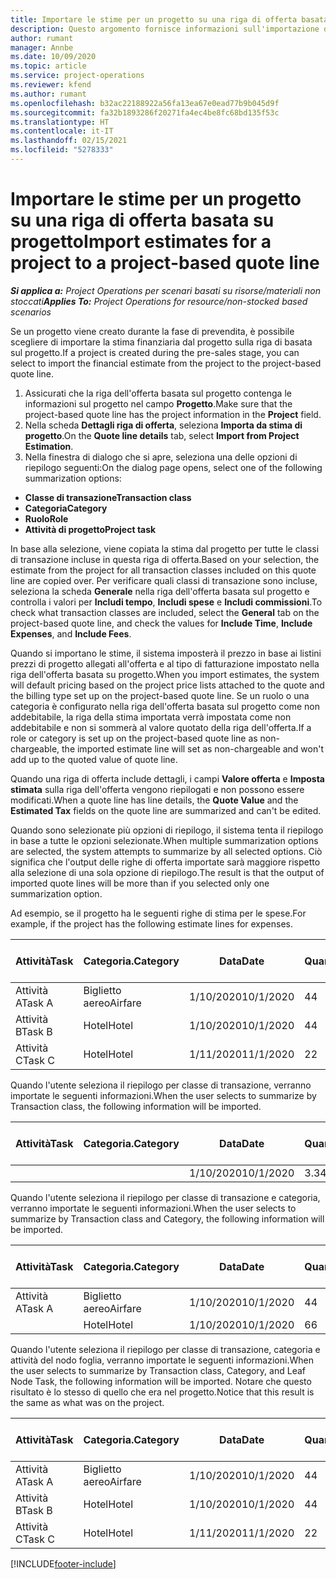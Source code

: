 ```yaml
---
title: Importare le stime per un progetto su una riga di offerta basata su progetto
description: Questo argomento fornisce informazioni sull'importazione delle stime da un progetto a una riga di offerta.
author: rumant
manager: Annbe
ms.date: 10/09/2020
ms.topic: article
ms.service: project-operations
ms.reviewer: kfend
ms.author: rumant
ms.openlocfilehash: b32ac22188922a56fa13ea67e0ead77b9b045d9f
ms.sourcegitcommit: fa32b1893286f20271fa4ec4be8fc68bd135f53c
ms.translationtype: HT
ms.contentlocale: it-IT
ms.lasthandoff: 02/15/2021
ms.locfileid: "5278333"
---
```

# <a name="import-estimates-for-a-project-to-a-project-based-quote-line"></a><span data-ttu-id="1ff77-103">Importare le stime per un progetto su una riga di offerta basata su progetto</span><span class="sxs-lookup"><span data-stu-id="1ff77-103">Import estimates for a project to a project-based quote line</span></span>

<span data-ttu-id="1ff77-104">_**Si applica a:** Project Operations per scenari basati su risorse/materiali non stoccati_</span><span class="sxs-lookup"><span data-stu-id="1ff77-104">_**Applies To:** Project Operations for resource/non-stocked based scenarios_</span></span>


<span data-ttu-id="1ff77-105">Se un progetto viene creato durante la fase di prevendita, è possibile scegliere di importare la stima finanziaria dal progetto sulla riga di basata sul progetto.</span><span class="sxs-lookup"><span data-stu-id="1ff77-105">If a project is created during the pre-sales stage, you can select to import the financial estimate from the project to the project-based quote line.</span></span>

1. <span data-ttu-id="1ff77-106">Assicurati che la riga dell'offerta basata sul progetto contenga le informazioni sul progetto nel campo **Progetto**.</span><span class="sxs-lookup"><span data-stu-id="1ff77-106">Make sure that the project-based quote line has the project information in the **Project** field.</span></span>
2. <span data-ttu-id="1ff77-107">Nella scheda **Dettagli riga di offerta**, seleziona **Importa da stima di progetto**.</span><span class="sxs-lookup"><span data-stu-id="1ff77-107">On the **Quote line details** tab, select **Import from Project Estimation**.</span></span>
3. <span data-ttu-id="1ff77-108">Nella finestra di dialogo che si apre, seleziona una delle opzioni di riepilogo seguenti:</span><span class="sxs-lookup"><span data-stu-id="1ff77-108">On the dialog page opens, select one of the following summarization options:</span></span>

  - <span data-ttu-id="1ff77-109">**Classe di transazione**</span><span class="sxs-lookup"><span data-stu-id="1ff77-109">**Transaction class**</span></span>
  - <span data-ttu-id="1ff77-110">**Categoria**</span><span class="sxs-lookup"><span data-stu-id="1ff77-110">**Category**</span></span>
  - <span data-ttu-id="1ff77-111">**Ruolo**</span><span class="sxs-lookup"><span data-stu-id="1ff77-111">**Role**</span></span> 
  - <span data-ttu-id="1ff77-112">**Attività di progetto**</span><span class="sxs-lookup"><span data-stu-id="1ff77-112">**Project task**</span></span>

<span data-ttu-id="1ff77-113">In base alla selezione, viene copiata la stima dal progetto per tutte le classi di transazione incluse in questa riga di offerta.</span><span class="sxs-lookup"><span data-stu-id="1ff77-113">Based on your selection, the estimate from the project for all transaction classes included on this quote line are copied over.</span></span> <span data-ttu-id="1ff77-114">Per verificare quali classi di transazione sono incluse, seleziona la scheda **Generale** nella riga dell'offerta basata sul progetto e controlla i valori per **Includi tempo**, **Includi spese** e **Includi commissioni**.</span><span class="sxs-lookup"><span data-stu-id="1ff77-114">To check what transaction classes are included, select the **General** tab on the project-based quote line, and check the values for **Include Time**, **Include Expenses**, and **Include Fees**.</span></span>

<span data-ttu-id="1ff77-115">Quando si importano le stime, il sistema imposterà il prezzo in base ai listini prezzi di progetto allegati all'offerta e al tipo di fatturazione impostato nella riga dell'offerta basata su progetto.</span><span class="sxs-lookup"><span data-stu-id="1ff77-115">When you import estimates, the system will default pricing based on the project price lists attached to the quote and the billing type set up on the project-based quote line.</span></span> <span data-ttu-id="1ff77-116">Se un ruolo o una categoria è configurato nella riga dell'offerta basata sul progetto come non addebitabile, la riga della stima importata verrà impostata come non addebitabile e non si sommerà al valore quotato della riga dell'offerta.</span><span class="sxs-lookup"><span data-stu-id="1ff77-116">If a role or category is set up on the project-based quote line as non-chargeable, the imported estimate line will set as non-chargeable and won't add up to the quoted value of quote line.</span></span>

<span data-ttu-id="1ff77-117">Quando una riga di offerta include dettagli, i campi **Valore offerta** e **Imposta stimata** sulla riga dell'offerta vengono riepilogati e non possono essere modificati.</span><span class="sxs-lookup"><span data-stu-id="1ff77-117">When a quote line has line details, the **Quote Value** and the **Estimated Tax** fields on the quote line are summarized and can't be edited.</span></span>

<span data-ttu-id="1ff77-118">Quando sono selezionate più opzioni di riepilogo, il sistema tenta il riepilogo in base a tutte le opzioni selezionate.</span><span class="sxs-lookup"><span data-stu-id="1ff77-118">When multiple summarization options are selected, the system attempts to summarize by all selected options.</span></span> <span data-ttu-id="1ff77-119">Ciò significa che l'output delle righe di offerta importate sarà maggiore rispetto alla selezione di una sola opzione di riepilogo.</span><span class="sxs-lookup"><span data-stu-id="1ff77-119">The result is that the output of imported quote lines will be more than if you selected only one summarization option.</span></span>

<span data-ttu-id="1ff77-120">Ad esempio, se il progetto ha le seguenti righe di stima per le spese.</span><span class="sxs-lookup"><span data-stu-id="1ff77-120">For example, if the project has the following estimate lines for expenses.</span></span>

| <span data-ttu-id="1ff77-121">Attività</span><span class="sxs-lookup"><span data-stu-id="1ff77-121">Task</span></span> | <span data-ttu-id="1ff77-122">Categoria.</span><span class="sxs-lookup"><span data-stu-id="1ff77-122">Category</span></span> | <span data-ttu-id="1ff77-123">Data</span><span class="sxs-lookup"><span data-stu-id="1ff77-123">Date</span></span> | <span data-ttu-id="1ff77-124">Quantità</span><span class="sxs-lookup"><span data-stu-id="1ff77-124">Quantity</span></span> | <span data-ttu-id="1ff77-125">Prezzo unitario</span><span class="sxs-lookup"><span data-stu-id="1ff77-125">Unit price</span></span> | <span data-ttu-id="1ff77-126">Importa</span><span class="sxs-lookup"><span data-stu-id="1ff77-126">Amount</span></span> |
| --- | --- | --- | --- | --- | --- |
| <span data-ttu-id="1ff77-127">Attività A</span><span class="sxs-lookup"><span data-stu-id="1ff77-127">Task A</span></span> | <span data-ttu-id="1ff77-128">Biglietto aereo</span><span class="sxs-lookup"><span data-stu-id="1ff77-128">Airfare</span></span> | <span data-ttu-id="1ff77-129">1/10/2020</span><span class="sxs-lookup"><span data-stu-id="1ff77-129">10/1/2020</span></span> | <span data-ttu-id="1ff77-130">4</span><span class="sxs-lookup"><span data-stu-id="1ff77-130">4</span></span> | <span data-ttu-id="1ff77-131">400</span><span class="sxs-lookup"><span data-stu-id="1ff77-131">400</span></span> | <span data-ttu-id="1ff77-132">1600</span><span class="sxs-lookup"><span data-stu-id="1ff77-132">1600</span></span> |
| <span data-ttu-id="1ff77-133">Attività B</span><span class="sxs-lookup"><span data-stu-id="1ff77-133">Task B</span></span> | <span data-ttu-id="1ff77-134">Hotel</span><span class="sxs-lookup"><span data-stu-id="1ff77-134">Hotel</span></span> | <span data-ttu-id="1ff77-135">1/10/2020</span><span class="sxs-lookup"><span data-stu-id="1ff77-135">10/1/2020</span></span> | <span data-ttu-id="1ff77-136">4</span><span class="sxs-lookup"><span data-stu-id="1ff77-136">4</span></span> | <span data-ttu-id="1ff77-137">200</span><span class="sxs-lookup"><span data-stu-id="1ff77-137">200</span></span> | <span data-ttu-id="1ff77-138">800</span><span class="sxs-lookup"><span data-stu-id="1ff77-138">800</span></span> |
| <span data-ttu-id="1ff77-139">Attività C</span><span class="sxs-lookup"><span data-stu-id="1ff77-139">Task C</span></span> | <span data-ttu-id="1ff77-140">Hotel</span><span class="sxs-lookup"><span data-stu-id="1ff77-140">Hotel</span></span> | <span data-ttu-id="1ff77-141">1/11/2020</span><span class="sxs-lookup"><span data-stu-id="1ff77-141">11/1/2020</span></span> | <span data-ttu-id="1ff77-142">2</span><span class="sxs-lookup"><span data-stu-id="1ff77-142">2</span></span> | <span data-ttu-id="1ff77-143">200</span><span class="sxs-lookup"><span data-stu-id="1ff77-143">200</span></span> | <span data-ttu-id="1ff77-144">400</span><span class="sxs-lookup"><span data-stu-id="1ff77-144">400</span></span> |

<span data-ttu-id="1ff77-145">Quando l'utente seleziona il riepilogo per classe di transazione, verranno importate le seguenti informazioni.</span><span class="sxs-lookup"><span data-stu-id="1ff77-145">When the user selects to summarize by Transaction class, the following information will be imported.</span></span>

| <span data-ttu-id="1ff77-146">Attività</span><span class="sxs-lookup"><span data-stu-id="1ff77-146">Task</span></span> | <span data-ttu-id="1ff77-147">Categoria.</span><span class="sxs-lookup"><span data-stu-id="1ff77-147">Category</span></span> | <span data-ttu-id="1ff77-148">Data</span><span class="sxs-lookup"><span data-stu-id="1ff77-148">Date</span></span> | <span data-ttu-id="1ff77-149">Quantità</span><span class="sxs-lookup"><span data-stu-id="1ff77-149">Quantity</span></span> | <span data-ttu-id="1ff77-150">Prezzo unitario</span><span class="sxs-lookup"><span data-stu-id="1ff77-150">Unit price</span></span> | <span data-ttu-id="1ff77-151">Importa</span><span class="sxs-lookup"><span data-stu-id="1ff77-151">Amount</span></span> |
| --- | --- | --- | --- | --- | --- |
| | | <span data-ttu-id="1ff77-152">1/10/2020</span><span class="sxs-lookup"><span data-stu-id="1ff77-152">10/1/2020</span></span> | <span data-ttu-id="1ff77-153">3.34</span><span class="sxs-lookup"><span data-stu-id="1ff77-153">3.34</span></span> | <span data-ttu-id="1ff77-154">840</span><span class="sxs-lookup"><span data-stu-id="1ff77-154">840</span></span> | <span data-ttu-id="1ff77-155">2800</span><span class="sxs-lookup"><span data-stu-id="1ff77-155">2800</span></span> |

<span data-ttu-id="1ff77-156">Quando l'utente seleziona il riepilogo per classe di transazione e categoria, verranno importate le seguenti informazioni.</span><span class="sxs-lookup"><span data-stu-id="1ff77-156">When the user selects to summarize by Transaction class and Category, the following information will be imported.</span></span>

| <span data-ttu-id="1ff77-157">Attività</span><span class="sxs-lookup"><span data-stu-id="1ff77-157">Task</span></span> | <span data-ttu-id="1ff77-158">Categoria.</span><span class="sxs-lookup"><span data-stu-id="1ff77-158">Category</span></span> | <span data-ttu-id="1ff77-159">Data</span><span class="sxs-lookup"><span data-stu-id="1ff77-159">Date</span></span> | <span data-ttu-id="1ff77-160">Quantità</span><span class="sxs-lookup"><span data-stu-id="1ff77-160">Quantity</span></span> | <span data-ttu-id="1ff77-161">Prezzo unitario</span><span class="sxs-lookup"><span data-stu-id="1ff77-161">Unit price</span></span> | <span data-ttu-id="1ff77-162">Importa</span><span class="sxs-lookup"><span data-stu-id="1ff77-162">Amount</span></span> |
| --- | --- | --- | --- | --- | --- |
| <span data-ttu-id="1ff77-163">Attività A</span><span class="sxs-lookup"><span data-stu-id="1ff77-163">Task A</span></span> | <span data-ttu-id="1ff77-164">Biglietto aereo</span><span class="sxs-lookup"><span data-stu-id="1ff77-164">Airfare</span></span> | <span data-ttu-id="1ff77-165">1/10/2020</span><span class="sxs-lookup"><span data-stu-id="1ff77-165">10/1/2020</span></span> | <span data-ttu-id="1ff77-166">4</span><span class="sxs-lookup"><span data-stu-id="1ff77-166">4</span></span> | <span data-ttu-id="1ff77-167">400</span><span class="sxs-lookup"><span data-stu-id="1ff77-167">400</span></span> | <span data-ttu-id="1ff77-168">1600</span><span class="sxs-lookup"><span data-stu-id="1ff77-168">1600</span></span> |
| | <span data-ttu-id="1ff77-169">Hotel</span><span class="sxs-lookup"><span data-stu-id="1ff77-169">Hotel</span></span> | <span data-ttu-id="1ff77-170">1/10/2020</span><span class="sxs-lookup"><span data-stu-id="1ff77-170">10/1/2020</span></span> | <span data-ttu-id="1ff77-171">6</span><span class="sxs-lookup"><span data-stu-id="1ff77-171">6</span></span> | <span data-ttu-id="1ff77-172">200</span><span class="sxs-lookup"><span data-stu-id="1ff77-172">200</span></span> | <span data-ttu-id="1ff77-173">1200</span><span class="sxs-lookup"><span data-stu-id="1ff77-173">1200</span></span> |

<span data-ttu-id="1ff77-174">Quando l'utente seleziona il riepilogo per classe di transazione, categoria e attività del nodo foglia, verranno importate le seguenti informazioni.</span><span class="sxs-lookup"><span data-stu-id="1ff77-174">When the user selects to summarize by Transaction class, Category, and Leaf Node Task, the following information will be imported.</span></span> <span data-ttu-id="1ff77-175">Notare che questo risultato è lo stesso di quello che era nel progetto.</span><span class="sxs-lookup"><span data-stu-id="1ff77-175">Notice that this result is the same as what was on the project.</span></span>

| <span data-ttu-id="1ff77-176">Attività</span><span class="sxs-lookup"><span data-stu-id="1ff77-176">Task</span></span> | <span data-ttu-id="1ff77-177">Categoria.</span><span class="sxs-lookup"><span data-stu-id="1ff77-177">Category</span></span> | <span data-ttu-id="1ff77-178">Data</span><span class="sxs-lookup"><span data-stu-id="1ff77-178">Date</span></span> | <span data-ttu-id="1ff77-179">Quantità</span><span class="sxs-lookup"><span data-stu-id="1ff77-179">Quantity</span></span> | <span data-ttu-id="1ff77-180">Prezzo unitario</span><span class="sxs-lookup"><span data-stu-id="1ff77-180">Unit price</span></span> | <span data-ttu-id="1ff77-181">Importa</span><span class="sxs-lookup"><span data-stu-id="1ff77-181">Amount</span></span> |
| --- | --- | --- | --- | --- | --- |
| <span data-ttu-id="1ff77-182">Attività A</span><span class="sxs-lookup"><span data-stu-id="1ff77-182">Task A</span></span> | <span data-ttu-id="1ff77-183">Biglietto aereo</span><span class="sxs-lookup"><span data-stu-id="1ff77-183">Airfare</span></span> | <span data-ttu-id="1ff77-184">1/10/2020</span><span class="sxs-lookup"><span data-stu-id="1ff77-184">10/1/2020</span></span> | <span data-ttu-id="1ff77-185">4</span><span class="sxs-lookup"><span data-stu-id="1ff77-185">4</span></span> | <span data-ttu-id="1ff77-186">400</span><span class="sxs-lookup"><span data-stu-id="1ff77-186">400</span></span> | <span data-ttu-id="1ff77-187">1600</span><span class="sxs-lookup"><span data-stu-id="1ff77-187">1600</span></span> |
| <span data-ttu-id="1ff77-188">Attività B</span><span class="sxs-lookup"><span data-stu-id="1ff77-188">Task B</span></span> | <span data-ttu-id="1ff77-189">Hotel</span><span class="sxs-lookup"><span data-stu-id="1ff77-189">Hotel</span></span> | <span data-ttu-id="1ff77-190">1/10/2020</span><span class="sxs-lookup"><span data-stu-id="1ff77-190">10/1/2020</span></span> | <span data-ttu-id="1ff77-191">4</span><span class="sxs-lookup"><span data-stu-id="1ff77-191">4</span></span> | <span data-ttu-id="1ff77-192">200</span><span class="sxs-lookup"><span data-stu-id="1ff77-192">200</span></span> | <span data-ttu-id="1ff77-193">800</span><span class="sxs-lookup"><span data-stu-id="1ff77-193">800</span></span> |
| <span data-ttu-id="1ff77-194">Attività C</span><span class="sxs-lookup"><span data-stu-id="1ff77-194">Task C</span></span> | <span data-ttu-id="1ff77-195">Hotel</span><span class="sxs-lookup"><span data-stu-id="1ff77-195">Hotel</span></span> | <span data-ttu-id="1ff77-196">1/11/2020</span><span class="sxs-lookup"><span data-stu-id="1ff77-196">11/1/2020</span></span> | <span data-ttu-id="1ff77-197">2</span><span class="sxs-lookup"><span data-stu-id="1ff77-197">2</span></span> | <span data-ttu-id="1ff77-198">200</span><span class="sxs-lookup"><span data-stu-id="1ff77-198">200</span></span> | <span data-ttu-id="1ff77-199">400</span><span class="sxs-lookup"><span data-stu-id="1ff77-199">400</span></span> |


[!INCLUDE[footer-include](../includes/footer-banner.md)]